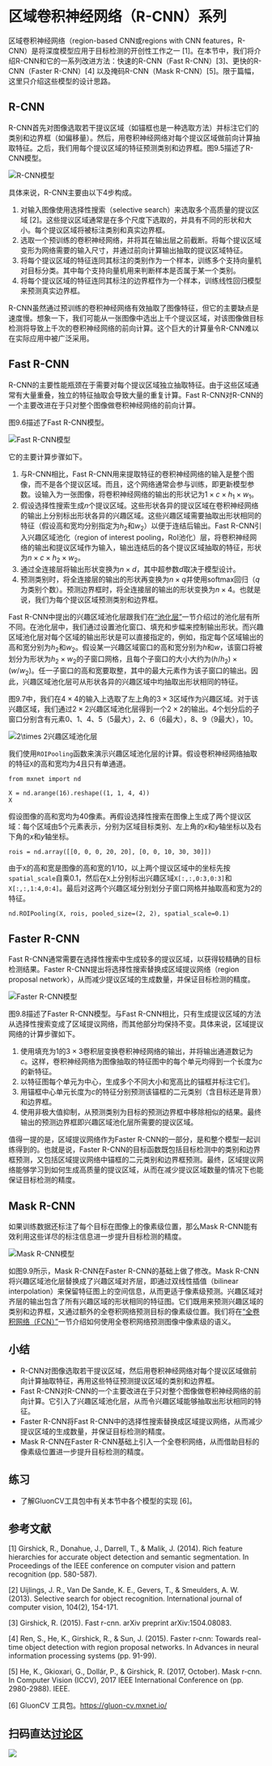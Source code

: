# 区域卷积神经网络（R-CNN）系列


区域卷积神经网络（region-based CNN或regions with CNN features，R-CNN）是将深度模型应用于目标检测的开创性工作之一 [1]。在本节中，我们将介绍R-CNN和它的一系列改进方法：快速的R-CNN（Fast R-CNN）[3]、更快的R-CNN（Faster R-CNN）[4] 以及掩码R-CNN（Mask R-CNN）[5]。限于篇幅，这里只介绍这些模型的设计思路。


## R-CNN

R-CNN首先对图像选取若干提议区域（如锚框也是一种选取方法）并标注它们的类别和边界框（如偏移量）。然后，用卷积神经网络对每个提议区域做前向计算抽取特征。之后，我们用每个提议区域的特征预测类别和边界框。图9.5描述了R-CNN模型。

![R-CNN模型](../img/r-cnn.svg)

具体来说，R-CNN主要由以下4步构成。

1. 对输入图像使用选择性搜索（selective search）来选取多个高质量的提议区域 [2]。这些提议区域通常是在多个尺度下选取的，并具有不同的形状和大小。每个提议区域将被标注类别和真实边界框。
1. 选取一个预训练的卷积神经网络，并将其在输出层之前截断。将每个提议区域变形为网络需要的输入尺寸，并通过前向计算输出抽取的提议区域特征。
1. 将每个提议区域的特征连同其标注的类别作为一个样本，训练多个支持向量机对目标分类。其中每个支持向量机用来判断样本是否属于某一个类别。
1. 将每个提议区域的特征连同其标注的边界框作为一个样本，训练线性回归模型来预测真实边界框。

R-CNN虽然通过预训练的卷积神经网络有效抽取了图像特征，但它的主要缺点是速度慢。想象一下，我们可能从一张图像中选出上千个提议区域，对该图像做目标检测将导致上千次的卷积神经网络的前向计算。这个巨大的计算量令R-CNN难以在实际应用中被广泛采用。


## Fast R-CNN

R-CNN的主要性能瓶颈在于需要对每个提议区域独立抽取特征。由于这些区域通常有大量重叠，独立的特征抽取会导致大量的重复计算。Fast R-CNN对R-CNN的一个主要改进在于只对整个图像做卷积神经网络的前向计算。

图9.6描述了Fast R-CNN模型。

![Fast R-CNN模型](../img/fast-rcnn.svg)

它的主要计算步骤如下。

1. 与R-CNN相比，Fast R-CNN用来提取特征的卷积神经网络的输入是整个图像，而不是各个提议区域。而且，这个网络通常会参与训练，即更新模型参数。设输入为一张图像，将卷积神经网络的输出的形状记为$1 \times c \times h_1 \times w_1$。
1. 假设选择性搜索生成$n$个提议区域。这些形状各异的提议区域在卷积神经网络的输出上分别标出形状各异的兴趣区域。这些兴趣区域需要抽取出形状相同的特征（假设高和宽均分别指定为$h_2$和$w_2$）以便于连结后输出。Fast R-CNN引入兴趣区域池化（region of interest pooling，RoI池化）层，将卷积神经网络的输出和提议区域作为输入，输出连结后的各个提议区域抽取的特征，形状为$n \times c \times h_2 \times w_2$。
1. 通过全连接层将输出形状变换为$n \times d$，其中超参数$d$取决于模型设计。
1. 预测类别时，将全连接层的输出的形状再变换为$n \times q$并使用softmax回归（$q$为类别个数）。预测边界框时，将全连接层的输出的形状变换为$n \times 4$。也就是说，我们为每个提议区域预测类别和边界框。

Fast R-CNN中提出的兴趣区域池化层跟我们在[“池化层”](../chapter_convolutional-neural-networks/pooling.md)一节介绍过的池化层有所不同。在池化层中，我们通过设置池化窗口、填充和步幅来控制输出形状。而兴趣区域池化层对每个区域的输出形状是可以直接指定的，例如，指定每个区域输出的高和宽分别为$h_2$和$w_2$。假设某一兴趣区域窗口的高和宽分别为$h$和$w$，该窗口将被划分为形状为$h_2 \times w_2$的子窗口网格，且每个子窗口的大小大约为$(h/h_2) \times (w/w_2)$。任一子窗口的高和宽要取整，其中的最大元素作为该子窗口的输出。因此，兴趣区域池化层可从形状各异的兴趣区域中均抽取出形状相同的特征。

图9.7中，我们在$4 \times 4$的输入上选取了左上角的$3\times 3$区域作为兴趣区域。对于该兴趣区域，我们通过$2\times 2$兴趣区域池化层得到一个$2\times 2$的输出。4个划分后的子窗口分别含有元素0、1、4、5（5最大），2、6（6最大），8、9（9最大），10。

![$2\times 2$兴趣区域池化层](../img/roi.svg)

我们使用`ROIPooling`函数来演示兴趣区域池化层的计算。假设卷积神经网络抽取的特征`X`的高和宽均为4且只有单通道。

```{.python .input  n=4}
from mxnet import nd

X = nd.arange(16).reshape((1, 1, 4, 4))
X
```

假设图像的高和宽均为40像素。再假设选择性搜索在图像上生成了两个提议区域：每个区域由5个元素表示，分别为区域目标类别、左上角的$x$和$y$轴坐标以及右下角的$x$和$y$轴坐标。

```{.python .input  n=5}
rois = nd.array([[0, 0, 0, 20, 20], [0, 0, 10, 30, 30]])
```

由于`X`的高和宽是图像的高和宽的$1/10$，以上两个提议区域中的坐标先按`spatial_scale`自乘0.1，然后在`X`上分别标出兴趣区域`X[:,:,0:3,0:3]`和`X[:,:,1:4,0:4]`。最后对这两个兴趣区域分别划分子窗口网格并抽取高和宽为2的特征。

```{.python .input  n=6}
nd.ROIPooling(X, rois, pooled_size=(2, 2), spatial_scale=0.1)
```

## Faster R-CNN

Fast R-CNN通常需要在选择性搜索中生成较多的提议区域，以获得较精确的目标检测结果。Faster R-CNN提出将选择性搜索替换成区域提议网络（region proposal network），从而减少提议区域的生成数量，并保证目标检测的精度。


![Faster R-CNN模型](../img/faster-rcnn.svg)


图9.8描述了Faster R-CNN模型。与Fast R-CNN相比，只有生成提议区域的方法从选择性搜索变成了区域提议网络，而其他部分均保持不变。具体来说，区域提议网络的计算步骤如下。

1. 使用填充为1的$3\times 3$卷积层变换卷积神经网络的输出，并将输出通道数记为$c$。这样，卷积神经网络为图像抽取的特征图中的每个单元均得到一个长度为$c$的新特征。
1. 以特征图每个单元为中心，生成多个不同大小和宽高比的锚框并标注它们。
1. 用锚框中心单元长度为$c$的特征分别预测该锚框的二元类别（含目标还是背景）和边界框。
1. 使用非极大值抑制，从预测类别为目标的预测边界框中移除相似的结果。最终输出的预测边界框即兴趣区域池化层所需要的提议区域。


值得一提的是，区域提议网络作为Faster R-CNN的一部分，是和整个模型一起训练得到的。也就是说，Faster R-CNN的目标函数既包括目标检测中的类别和边界框预测，又包括区域提议网络中锚框的二元类别和边界框预测。最终，区域提议网络能够学习到如何生成高质量的提议区域，从而在减少提议区域数量的情况下也能保证目标检测的精度。


## Mask R-CNN

如果训练数据还标注了每个目标在图像上的像素级位置，那么Mask R-CNN能有效利用这些详尽的标注信息进一步提升目标检测的精度。

![Mask R-CNN模型](../img/mask-rcnn.svg)

如图9.9所示，Mask R-CNN在Faster R-CNN的基础上做了修改。Mask R-CNN将兴趣区域池化层替换成了兴趣区域对齐层，即通过双线性插值（bilinear interpolation）来保留特征图上的空间信息，从而更适于像素级预测。兴趣区域对齐层的输出包含了所有兴趣区域的形状相同的特征图。它们既用来预测兴趣区域的类别和边界框，又通过额外的全卷积网络预测目标的像素级位置。我们将在[“全卷积网络（FCN）”](fcn.md)一节介绍如何使用全卷积网络预测图像中像素级的语义。



## 小结

* R-CNN对图像选取若干提议区域，然后用卷积神经网络对每个提议区域做前向计算抽取特征，再用这些特征预测提议区域的类别和边界框。
* Fast R-CNN对R-CNN的一个主要改进在于只对整个图像做卷积神经网络的前向计算。它引入了兴趣区域池化层，从而令兴趣区域能够抽取出形状相同的特征。
* Faster R-CNN将Fast R-CNN中的选择性搜索替换成区域提议网络，从而减少提议区域的生成数量，并保证目标检测的精度。
* Mask R-CNN在Faster R-CNN基础上引入一个全卷积网络，从而借助目标的像素级位置进一步提升目标检测的精度。


## 练习

* 了解GluonCV工具包中有关本节中各个模型的实现 [6]。





## 参考文献

[1] Girshick, R., Donahue, J., Darrell, T., & Malik, J. (2014). Rich feature hierarchies for accurate object detection and semantic segmentation. In Proceedings of the IEEE conference on computer vision and pattern recognition (pp. 580-587).

[2] Uijlings, J. R., Van De Sande, K. E., Gevers, T., & Smeulders, A. W. (2013). Selective search for object recognition. International journal of computer vision, 104(2), 154-171.

[3] Girshick, R. (2015). Fast r-cnn. arXiv preprint arXiv:1504.08083.

[4] Ren, S., He, K., Girshick, R., & Sun, J. (2015). Faster r-cnn: Towards real-time object detection with region proposal networks. In Advances in neural information processing systems (pp. 91-99).

[5] He, K., Gkioxari, G., Dollár, P., & Girshick, R. (2017, October). Mask r-cnn. In Computer Vision (ICCV), 2017 IEEE International Conference on (pp. 2980-2988). IEEE.

[6] GluonCV 工具包。https://gluon-cv.mxnet.io/

## 扫码直达[讨论区](https://discuss.gluon.ai/t/topic/7219)

![](../img/qr_rcnn.svg)

